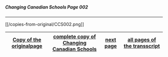 ##### Changing Canadian Schools Page 002
***
[[/copies-from-original/CCS002.png]]

[Copy of the originalpage](/copies-from-original/CCS002.png)|[complete copy of Changing Canadian Schools](/copies-from-original/BestCopy_Changing_Canadian_Schools_Perspectives_on_Disability_and_Inclusion.pdf) | [next page](Changing_Canadian_Schools-003)|[all pages of the transscript](/pages/en/)
---|---|---|---
